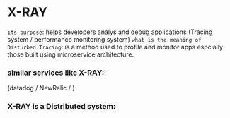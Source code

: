 # X-RAY
`its purpose`: helps developers analys and debug applications (Tracing system / performance monitoring system)
`what is the meaning of Disturbed Tracing`: is a method used to profile and monitor apps espcially those built using microservice architecture.

### similar services like X-RAY:
(datadog / NewRelic /  )

### X-RAY is a Distributed system:

